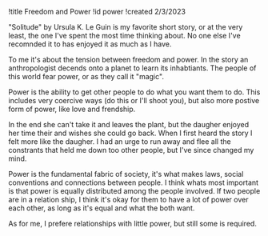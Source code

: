 !title Freedom and Power
!id power
!created 2/3/2023

"Solitude" by Ursula K. Le Guin is my favorite short story, or at the very least, the one I've spent the most time thinking about. No one else I've recomnded it to has enjoyed it as much as I have.

To me it's about the tension between freedom and power. In the story an anthropologist decends onto a planet to learn its inhabtiants. The people of this world fear power, or as they call it "magic".

Power is the ability to get other people to do what you want them to do. This includes very coercive ways (do this or I'll shoot you), but also more postive form of power, like love and frendship.

In the end she can't take it and leaves the plant, but the daugher enjoyed her time their and wishes she could go back. When I first heard the story I felt more like the daugher. I had an urge to run away and flee all the constrants that held me down too other people, but I've since changed my mind.

Power is the fundamental fabric of society, it's what makes laws, social conventions and connections between people. I think whats most important is that power is equally distributed among the people involved. If two people are in a relation ship, I think it's okay for them to have a lot of power over each other, as long as it's equal and what the both want.

As for me, I prefere relationships with little power, but still some is required.